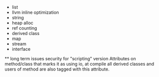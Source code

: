 * list
* llvm inline optimization
* string
* heap alloc
* ref counting
* derived class
* map
* stream
* interface


** long term issues
security for "scripting" version
Attributes on method/class that marks it as using io, at compile all derived classes and users of method are also tagged with this attribute.

